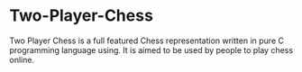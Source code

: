 # Two-Player-Chess

Two Player Chess is a full featured Chess representation written in pure C programming language using. It is aimed to be used by people to play chess online.
